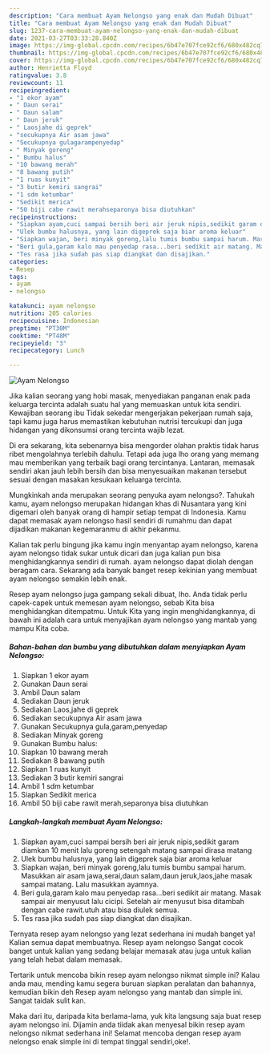 ```yaml
---
description: "Cara membuat Ayam Nelongso yang enak dan Mudah Dibuat"
title: "Cara membuat Ayam Nelongso yang enak dan Mudah Dibuat"
slug: 1237-cara-membuat-ayam-nelongso-yang-enak-dan-mudah-dibuat
date: 2021-03-27T03:33:28.840Z
image: https://img-global.cpcdn.com/recipes/6b47e707fce92cf6/680x482cq70/ayam-nelongso-foto-resep-utama.jpg
thumbnail: https://img-global.cpcdn.com/recipes/6b47e707fce92cf6/680x482cq70/ayam-nelongso-foto-resep-utama.jpg
cover: https://img-global.cpcdn.com/recipes/6b47e707fce92cf6/680x482cq70/ayam-nelongso-foto-resep-utama.jpg
author: Henrietta Floyd
ratingvalue: 3.8
reviewcount: 11
recipeingredient:
- "1 ekor ayam"
- " Daun serai"
- " Daun salam"
- " Daun jeruk"
- " Laosjahe di geprek"
- "secukupnya Air asam jawa"
- "Secukupnya gulagarampenyedap"
- " Minyak goreng"
- " Bumbu halus"
- "10 bawang merah"
- "8 bawang putih"
- "1 ruas kunyit"
- "3 butir kemiri sangrai"
- "1 sdm ketumbar"
- "Sedikit merica"
- "50 biji cabe rawit merahseparonya bisa diutuhkan"
recipeinstructions:
- "Siapkan ayam,cuci sampai bersih beri air jeruk nipis,sedikit garam diamkan 10 menit lalu goreng setengah matang sampai dirasa matang"
- "Ulek bumbu halusnya, yang lain digeprek saja biar aroma keluar"
- "Siapkan wajan, beri minyak goreng,lalu tumis bumbu sampai harum. Masukkan air asam jawa,serai,daun salam,daun jeruk,laos,jahe masak sampai matang. Lalu masukkan ayamnya."
- "Beri gula,garam kalo mau penyedap rasa...beri sedikit air matang. Masak sampai air menyusut lalu cicipi. Setelah air menyusut bisa ditambah dengan cabe rawit.utuh atau bisa diulek semua."
- "Tes rasa jika sudah pas siap diangkat dan disajikan."
categories:
- Resep
tags:
- ayam
- nelongso

katakunci: ayam nelongso 
nutrition: 205 calories
recipecuisine: Indonesian
preptime: "PT30M"
cooktime: "PT48M"
recipeyield: "3"
recipecategory: Lunch

---
```



![Ayam Nelongso](https://img-global.cpcdn.com/recipes/6b47e707fce92cf6/680x482cq70/ayam-nelongso-foto-resep-utama.jpg)

Jika kalian seorang yang hobi masak, menyediakan panganan enak pada keluarga tercinta adalah suatu hal yang memuaskan untuk kita sendiri. Kewajiban seorang ibu Tidak sekedar mengerjakan pekerjaan rumah saja, tapi kamu juga harus memastikan kebutuhan nutrisi tercukupi dan juga hidangan yang dikonsumsi orang tercinta wajib lezat.

Di era  sekarang, kita sebenarnya bisa mengorder olahan praktis tidak harus ribet mengolahnya terlebih dahulu. Tetapi ada juga lho orang yang memang mau memberikan yang terbaik bagi orang tercintanya. Lantaran, memasak sendiri akan jauh lebih bersih dan bisa menyesuaikan makanan tersebut sesuai dengan masakan kesukaan keluarga tercinta. 



Mungkinkah anda merupakan seorang penyuka ayam nelongso?. Tahukah kamu, ayam nelongso merupakan hidangan khas di Nusantara yang kini digemari oleh banyak orang di hampir setiap tempat di Indonesia. Kamu dapat memasak ayam nelongso hasil sendiri di rumahmu dan dapat dijadikan makanan kegemaranmu di akhir pekanmu.

Kalian tak perlu bingung jika kamu ingin menyantap ayam nelongso, karena ayam nelongso tidak sukar untuk dicari dan juga kalian pun bisa menghidangkannya sendiri di rumah. ayam nelongso dapat diolah dengan beragam cara. Sekarang ada banyak banget resep kekinian yang membuat ayam nelongso semakin lebih enak.

Resep ayam nelongso juga gampang sekali dibuat, lho. Anda tidak perlu capek-capek untuk memesan ayam nelongso, sebab Kita bisa menghidangkan ditempatmu. Untuk Kita yang ingin menghidangkannya, di bawah ini adalah cara untuk menyajikan ayam nelongso yang mantab yang mampu Kita coba.

<!--inarticleads1-->

##### Bahan-bahan dan bumbu yang dibutuhkan dalam menyiapkan Ayam Nelongso:

1. Siapkan 1 ekor ayam
1. Gunakan  Daun serai
1. Ambil  Daun salam
1. Sediakan  Daun jeruk
1. Sediakan  Laos,jahe di geprek
1. Sediakan secukupnya Air asam jawa
1. Gunakan Secukupnya gula,garam,penyedap
1. Sediakan  Minyak goreng
1. Gunakan  Bumbu halus:
1. Siapkan 10 bawang merah
1. Sediakan 8 bawang putih
1. Siapkan 1 ruas kunyit
1. Sediakan 3 butir kemiri sangrai
1. Ambil 1 sdm ketumbar
1. Siapkan Sedikit merica
1. Ambil 50 biji cabe rawit merah,separonya bisa diutuhkan




<!--inarticleads2-->

##### Langkah-langkah membuat Ayam Nelongso:

1. Siapkan ayam,cuci sampai bersih beri air jeruk nipis,sedikit garam diamkan 10 menit lalu goreng setengah matang sampai dirasa matang
1. Ulek bumbu halusnya, yang lain digeprek saja biar aroma keluar
1. Siapkan wajan, beri minyak goreng,lalu tumis bumbu sampai harum. Masukkan air asam jawa,serai,daun salam,daun jeruk,laos,jahe masak sampai matang. Lalu masukkan ayamnya.
1. Beri gula,garam kalo mau penyedap rasa...beri sedikit air matang. Masak sampai air menyusut lalu cicipi. Setelah air menyusut bisa ditambah dengan cabe rawit.utuh atau bisa diulek semua.
1. Tes rasa jika sudah pas siap diangkat dan disajikan.




Ternyata resep ayam nelongso yang lezat sederhana ini mudah banget ya! Kalian semua dapat membuatnya. Resep ayam nelongso Sangat cocok banget untuk kalian yang sedang belajar memasak atau juga untuk kalian yang telah hebat dalam memasak.

Tertarik untuk mencoba bikin resep ayam nelongso nikmat simple ini? Kalau anda mau, mending kamu segera buruan siapkan peralatan dan bahannya, kemudian bikin deh Resep ayam nelongso yang mantab dan simple ini. Sangat taidak sulit kan. 

Maka dari itu, daripada kita berlama-lama, yuk kita langsung saja buat resep ayam nelongso ini. Dijamin anda tiidak akan menyesal bikin resep ayam nelongso nikmat sederhana ini! Selamat mencoba dengan resep ayam nelongso enak simple ini di tempat tinggal sendiri,oke!.

